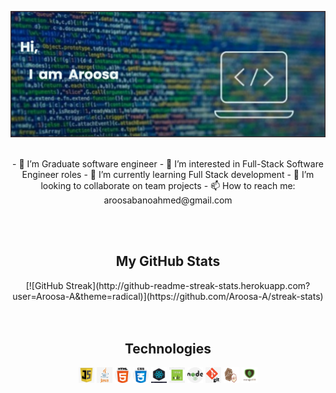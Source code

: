 [![MasterHead](/image/banner.png)](https://github.com/Aroosa-A)
</br></br>
<p align="center">
- 👋 I’m Graduate software engineer - 👀 I’m interested in Full-Stack Software Engineer roles - 🌱 I’m currently learning Full Stack development - 💞️ I’m looking to collaborate on team projects - 📫 How to reach me: aroosabanoahmed@gmail.com
</p>
<!---
Aroosa-A/Aroosa-A is a ✨ special ✨ repository because its `README.md` (this file) appears on your GitHub profile.
You can click the Preview link to take a look at your changes.
--->
</br></br>

<h2 align="center">My GitHub Stats</h2>
<section align="center">
<!-- 
![Aroosa's GitHub stats](https://github-readme-stats.vercel.app/api?username=Aroosa-A&show_icons=true&theme=radical&hide=stars) 
[![Top Langs](https://github-readme-stats.vercel.app/api/top-langs/?username=Aroosa-A&layout=compact&theme=radical)](https://github.com/Aroosa-A/github-readme-stats) -->
[![GitHub Streak](http://github-readme-streak-stats.herokuapp.com?user=Aroosa-A&theme=radical)](https://github.com/Aroosa-A/streak-stats)
  </section>
</br></br>
<h2 align="center">Technologies</h2>

<section align="center" >
  <img align="center" src="/image/67-678384_transparent-javascript-icon-png-png-download.png" alt="JavaScript" width="25" height="25"/>
  
  <img align="center" src="/image/java.png" alt="Java" width="25" height="25"/>
  
  <img align="center" src="/image/html.png" alt="HTML" width="25" height="25"/>
  
  <img align="center" src="/image/css.png" alt="CSS" width="25" height="25"/>
  
  <img align="center" src="/image/react.jpg" alt="React" width="25" height="25"/>
  
  <img align="center" src="/image/express.png" alt="Express" width="25" height="25"/>
  
  <img align="center" src="/image/node.png" alt="Node.js" width="25" height="25"/>
  
  <img align="center" src="/image/git.png" alt="GitHub" width="25" height="25"/>
  
  <img align="center" src="/image/mocha-chai.png" alt="Mocha & Chai" width="25" height="25"/>
  <img align="center" src="/image/mongodb.png" alt="MongoDB" width="25" height="25"/>
</section>
</br></br>



